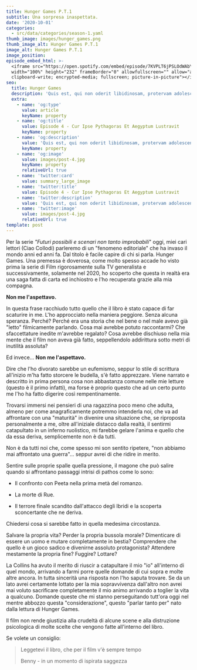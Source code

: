 ```yaml
---
title: Hunger Games P.T.1
subtitle: Una sorpresa inaspettata.
date: '2020-10-01'
categories:
  - src/data/categories/season-1.yaml
thumb_image: images/hunger_games.png
thumb_image_alt: Hunger Games P.T.1
image_alt: Hunger Games P.T.1
image_position:
episode_embed_html: >-
  <iframe src="https://open.spotify.com/embed/episode/7KVPLT6jPSLOdWAbYSXmjX"
  width="100%" height="232" frameBorder="0" allowfullscreen="" allow="autoplay;
  clipboard-write; encrypted-media; fullscreen; picture-in-picture"></iframe>
seo:
  title: Hunger Games
  description: 'Quis est, qui non oderit libidinosam, protervam adolescentiam'
  extra:
    - name: 'og:type'
      value: article
      keyName: property
    - name: 'og:title'
      value: Episode 4 - Cur Ipse Pythagoras Et Aegyptum Lustravit
      keyName: property
    - name: 'og:description'
      value: 'Quis est, qui non oderit libidinosam, protervam adolescentiam'
      keyName: property
    - name: 'og:image'
      value: images/post-4.jpg
      keyName: property
      relativeUrl: true
    - name: 'twitter:card'
      value: summary_large_image
    - name: 'twitter:title'
      value: Episode 4 - Cur Ipse Pythagoras Et Aegyptum Lustravit
    - name: 'twitter:description'
      value: 'Quis est, qui non oderit libidinosam, protervam adolescentiam'
    - name: 'twitter:image'
      value: images/post-4.jpg
      relativeUrl: true
template: post
---
```

Per la serie *"Futuri possibili e scenari non tanto improbabili*" oggi, miei cari lettori (Ciao Collodi) parleremo di un "fenomeno editoriale" che ha invaso il mondo anni ed anni fa. Dal titolo è facile capire di chi si parla. Hunger Games. Una premessa è doverosa, come molto spesso accade ho visto prima la serie di Film rigorosamente sulla TV generalista e successivamente, solamente nel 2020, ho scoperto che questa in realtà era una saga fatta di carta ed inchiostro e l'ho recuperata grazie alla mia compagna.

**Non me l'aspettavo.**

In questa frase racchiudo tutto quello che il libro è stato capace di far scaturire in me. L'ho approcciato nella maniera peggiore. Senza alcuna speranza. Perché?
Perché era una storia che nel bene o nel male avevo già "letto" filmicamente parlando. Cosa mai avrebbe potuto raccontarmi? Che sfaccettature inedite m'avrebbe regalato? Cosa avrebbe dischiuso nella mia mente che il film non aveva già fatto, seppellendolo addirittura sotto metri di inutilità assoluta?

Ed invece... **Non me l'aspettavo.**

Dire che l'ho divorato sarebbe un eufemismo, seppur lo stile di scrittura all'inizio m'ha fatto storcere le budella, s'è fatto apprezzare. Viene narrato e descritto in prima persona cosa non abbastanza comune nelle mie letture (questo è il primo infatti), ma forse è proprio questo che ad un certo punto me l'ho ha fatto digerire così rempentinamente.

Trovarsi immersi nei pensieri di una ragazzina poco meno che adulta, almeno per come anagraficamente potremmo intenderla noi, che va ad affrontare con una "maturità" in divenire una situazione che, se riproposta personalmente a me, oltre all'iniziale distacco dalla realtà, il sentirmi catapultato in un inferno ruolistico, mi farebbe gelare l'anima e quello che da essa deriva, semplicemente non è da tutti.

Non è da tutti noi che, come spesso mi son sentito ripetere, "non abbiamo mai affrontato una guerra"... seppur avrei di che ridire in merito.

Sentire sulle proprie spalle quella pressione, il magone che può salire quando si affrontano passaggi intrisi di pathos come lo sono:

*   Il confronto con Peeta nella prima metà del romanzo.

*   La morte di Rue.

*   Il terrore finale scandito dall'attacco degli Ibridi e la scoperta sconcertante che ne deriva.

Chiedersi cosa si sarebbe fatto in quella medesima circostanza.

Salvare la propria vita?
Perder la propria bussola morale?
Dimenticare di essere un uomo e mutare completamente in bestia?
Comprendere che quello è un gioco sadico e divenirne assoluto protagonista?
Attendere mestamente la propria fine?
Fuggire?
Lottare?

La Collins ha avuto il merito di riuscir a catapultare il mio "io" all'interno di quel mondo, arrivando a farmi porre quelle domande di cui sopra e molte altre ancora. In tutta sincerità una risposta non l'ho saputa trovare. Se da un lato avrei certamente lottato per la mia sopravvivenza dall'altro non avrei mai voluto sacrificare completamente il mio animo arrivando a toglier la vita a qualcuno. Domande queste che mi stanno perseguitando tutt'ora oggi nel mentre abbozzo questa "considerazione", questo "parlar tanto per" nato dalla lettura di Hunger Games.

Il film non rende giustizia alla crudeltà di alcune scene e alla distruzione psicologica di molte scelte che vengono fatte all'interno del libro.

Se volete un consiglio:

> Leggetevi il libro, che per il film v'è sempre tempo
>
> Benny - in un momento di ispirata saggezza
